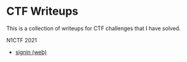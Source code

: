 # CTF Writeups

This is a collection of writeups for CTF challenges that I have solved. 

N1CTF 2021

* [signin (web)](./n1ctf-2021/web-signin/writeup.md)
  
